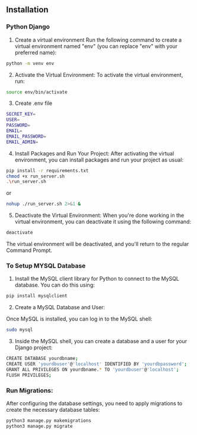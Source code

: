 ## Installation

### Python Django 
1. Create a virtual environment
   Run the following command to create a virtual environment named "env" (you can replace "env" with your preferred name):

```bash
python -m venv env
```

2. Activate the Virtual Environment:
   To activate the virtual environment, run:

```bash
source env/bin/activate
```

3. Create .env file

```bash
SECRET_KEY=
USER=
PASSWORD= 
EMAIL=
EMAIL_PASSWORD=
EMAIL_ADMIN=

```


4. Install Packages and Run Your Project:
   After activating the virtual environment, you can install packages and run your project as usual:

```bash
pip install -r requirements.txt
chmod +x run_server.sh
.\run_server.sh
```
or
```bash
nohup ./run_server.sh 2>&1 &
```


5. Deactivate the Virtual Environment:
   When you're done working in the virtual environment, you can deactivate it using the following command:

```bash
deactivate
```

The virtual environment will be deactivated, and you'll return to the regular Command Prompt.

### To Setup MYSQL Database 

1. Install the MySQL client library for Python to connect to the  MySQL database. You can do this using:

```bash
pip install mysqlclient
```

2. Create a MySQL Database and User:

Once MySQL is installed, you can log in to the MySQL shell:

```bash
sudo mysql
```
3. Inside the MySQL shell, you can create a database and a user for your Django project:

```bash
CREATE DATABASE yourdbname;
CREATE USER 'yourdbuser'@'localhost' IDENTIFIED BY 'yourdbpassword';
GRANT ALL PRIVILEGES ON yourdbname.* TO 'yourdbuser'@'localhost';
FLUSH PRIVILEGES;
```

### Run Migrations:

After configuring the database settings, you need to apply migrations to create the necessary database tables:

```bash
python3 manage.py makemigrations
python3 manage.py migrate
```
